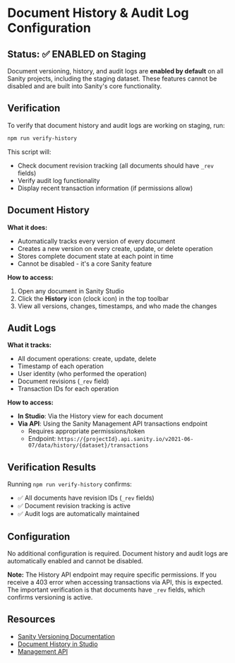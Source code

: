 # Document History & Audit Log Configuration

## Status: ✅ ENABLED on Staging

Document versioning, history, and audit logs are **enabled by default** on all Sanity projects, including the staging dataset. These features cannot be disabled and are built into Sanity's core functionality.

## Verification

To verify that document history and audit logs are working on staging, run:

```bash
npm run verify-history
```

This script will:
- Check document revision tracking (all documents should have `_rev` fields)
- Verify audit log functionality
- Display recent transaction information (if permissions allow)

## Document History

**What it does:**
- Automatically tracks every version of every document
- Creates a new version on every create, update, or delete operation
- Stores complete document state at each point in time
- Cannot be disabled - it's a core Sanity feature

**How to access:**
1. Open any document in Sanity Studio
2. Click the **History** icon (clock icon) in the top toolbar
3. View all versions, changes, timestamps, and who made the changes

## Audit Logs

**What it tracks:**
- All document operations: create, update, delete
- Timestamp of each operation
- User identity (who performed the operation)
- Document revisions (`_rev` field)
- Transaction IDs for each operation

**How to access:**
- **In Studio**: Via the History view for each document
- **Via API**: Using the Sanity Management API transactions endpoint
  - Requires appropriate permissions/token
  - Endpoint: `https://{projectId}.api.sanity.io/v2021-06-07/data/history/{dataset}/transactions`

## Verification Results

Running `npm run verify-history` confirms:
- ✅ All documents have revision IDs (`_rev` fields)
- ✅ Document revision tracking is active
- ✅ Audit logs are automatically maintained

## Configuration

No additional configuration is required. Document history and audit logs are automatically enabled and cannot be disabled.

**Note:** The History API endpoint may require specific permissions. If you receive a 403 error when accessing transactions via API, this is expected. The important verification is that documents have `_rev` fields, which confirms versioning is active.

## Resources

- [Sanity Versioning Documentation](https://www.sanity.io/docs/versioning)
- [Document History in Studio](https://www.sanity.io/docs/studio/document-history)
- [Management API](https://www.sanity.io/docs/management-api)

